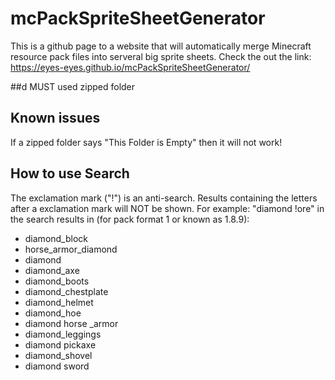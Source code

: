 #     mcPackSpriteSheetGenerator
This is a github page to a website that will automatically merge Minecraft resource pack files into serveral big sprite sheets.
Check the out the link: https://eyes-eyes.github.io/mcPackSpriteSheetGenerator/

##d MUST used zipped folder

## Known issues
If a zipped folder says "This Folder is Empty" then it will not work!

## How to use Search
The exclamation mark ("!") is an anti-search. Results containing the letters after a exclamation mark will NOT be shown. 
For example: "diamond !ore" in the search results in (for pack format 1 or known as 1.8.9):
- diamond_block
- horse_armor_diamond
- diamond
- diamond_axe
- diamond_boots
- diamond_chestplate
- diamond_helmet
- diamond_hoe
- diamond horse _armor
- diamond_leggings
- diamond pickaxe
- diamond_shovel
- diamond sword 
